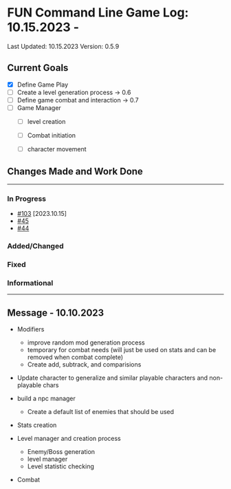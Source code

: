 # FUN Command Line Game Log: 10.15.2023 - 
<!-- Update: Current Log date -->

Last Updated: 10.15.2023 <!-- Update with previous log date -->
Version: 0.5.9
<!-- Update version number when changes made-->
<!-- Verions Additions 
  + 1.0.0 is for major project wide changes like adding a whole new concept/face change
    + V1 = MVP CLI version of game
    + V2 = integration of Textual package and any visiualization features
  + 0.1.0 is for current feature version updates including additions/removal/revamp of methods or parts (general idea of things)
  + 0.0.1 is for minor changes including: bug fixes, additions to current methods
 -->

<!-- _Date_ - When item was added  
__\<Date\>__ - When Item was completed
-->
<!-- Update Table with Current File Count -->

## Current Goals

- [x] Define Game Play
- [ ] Create a level generation process -> 0.6
- [ ] Define game combat and interaction -> 0.7
- [ ] Game Manager
  - [ ] level creation
  - [ ] Combat initiation
  - [ ] character movement


## Changes Made and Work Done

------------------------------
<!-- Update version number when changes made-->

### In Progress

- [#103](https://github.com/jevinevans/Game/issues/103) [2023.10.15]
- [#45](https://github.com/jevinevans/Game/issues/45)
- [#44](https://github.com/jevinevans/Game/issues/44)

### Added/Changed

### Fixed

### Informational


------------------------------

## Message - 10.10.2023
- Modifiers
  - improve random mod generation process
  - temporary for combat needs (will just be used on stats and can be removed when combat complete)
  - Create add, subtrack, and comparisions

- Update character to generalize and similar playable characters and non-playable chars
- build a npc manager
  - Create a default list of enemies that should be used

- Stats creation
- Level manager and creation process
  - Enemy/Boss generation
  - level manager
  - Level statistic checking
- Combat